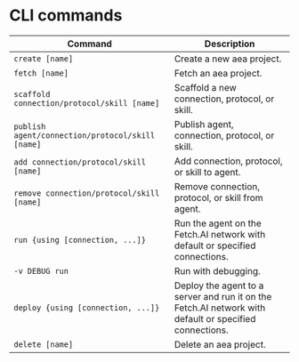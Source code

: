 # CLI commands


Command  | Description
---------| -----------------------------------------------------------------
`create [name]` | Create a new aea project.
`fetch [name]`   | Fetch an aea project.
`scaffold connection/protocol/skill [name]`  | Scaffold a new connection, protocol, or skill.
`publish agent/connection/protocol/skill [name]` | Publish agent, connection, protocol, or skill.
`add connection/protocol/skill [name]`  | Add connection, protocol, or skill to agent.
`remove connection/protocol/skill [name]` | Remove connection, protocol, or skill from agent.
`run {using [connection, ...]}`  | Run the agent on the Fetch.AI network with default or specified connections.
`-v DEBUG run` | Run with debugging.
`deploy {using [connection, ...]}`  | Deploy the agent to a server and run it on the Fetch.AI network with default or specified connections.
`delete [name]`  | Delete an aea project.






<br />
